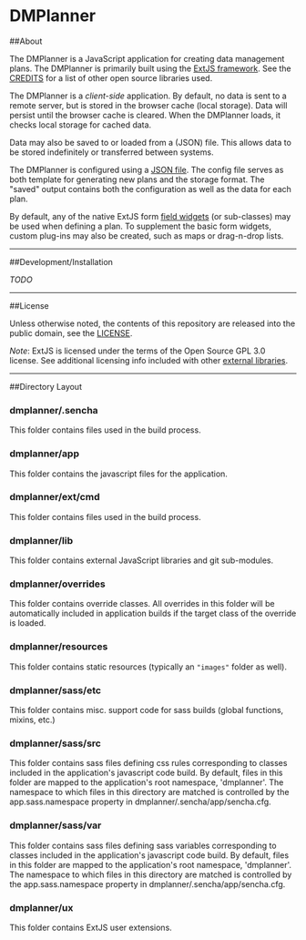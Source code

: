 DMPlanner
===

##About

The DMPlanner is a JavaScript application for creating data management plans. The DMPlanner is primarily built using the [ExtJS framework](http://docs.sencha.com/extjs/4.2.1/#). See the [CREDITS](https://github.com/arcticlcc/dmplanner/blob/master/CREDIT.md) for a list of other open source libraries used.

The DMPlanner is a *client-side* application. By default, no data is sent to a remote server, but is
stored in the browser cache (local storage). Data will persist until the browser cache is cleared.
When the DMPlanner loads, it checks local storage for cached data.

Data may also be saved to or loaded from a (JSON) file. This allows data to be stored indefinitely or transferred between systems.

The DMPlanner is configured using a [JSON file](https://github.com/arcticlcc/dmplanner/blob/master/data.json). The config file serves as both template for generating new plans and the storage format. The "saved" output contains both the configuration as well as the data for each plan.

By default, any of the native ExtJS form [field widgets](http://docs.sencha.com/extjs/4.2.1/extjs-build/examples/themes/index.html) (or sub-classes) may be used when defining a plan. To supplement the basic form widgets, custom plug-ins may also be created, such as maps or drag-n-drop lists.

---

##Development/Installation

*TODO*

---

##License

Unless otherwise noted, the contents of this repository are released into the public domain, see the [LICENSE](https://github.com/arcticlcc/dmplanner/blob/master/LICENSE).

*Note*: ExtJS is licensed under the terms of the Open Source GPL 3.0 license. See additional licensing info included with other [external libraries](https://github.com/arcticlcc/dmplanner/blob/master/CREDIT.md).

---

##Directory Layout

### dmplanner/.sencha

This folder contains files used in the build process.

### dmplanner/app

This folder contains the javascript files for the application.

### dmplanner/ext/cmd

This folder contains files used in the build process.

### dmplanner/lib

This folder contains external JavaScript libraries and git sub-modules.

### dmplanner/overrides

This folder contains override classes. All overrides in this folder will be 
automatically included in application builds if the target class of the override
is loaded.

### dmplanner/resources

This folder contains static resources (typically an `"images"` folder as well).

### dmplanner/sass/etc

This folder contains misc. support code for sass builds (global functions, 
mixins, etc.)

### dmplanner/sass/src

This folder contains sass files defining css rules corresponding to classes
included in the application's javascript code build.  By default, files in this 
folder are mapped to the application's root namespace, 'dmplanner'. The
namespace to which files in this directory are matched is controlled by the
app.sass.namespace property in dmplanner/.sencha/app/sencha.cfg. 

### dmplanner/sass/var

This folder contains sass files defining sass variables corresponding to classes
included in the application's javascript code build.  By default, files in this 
folder are mapped to the application's root namespace, 'dmplanner'. The
namespace to which files in this directory are matched is controlled by the
app.sass.namespace property in dmplanner/.sencha/app/sencha.cfg.

### dmplanner/ux

This folder contains ExtJS user extensions.
